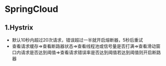 # SpringCloud

## 1.Hystrix

* 默认10秒内超过20次请求，错误超过一半就开启熔断器，5秒后重试
* 查看请求缓存=>查看断路器状态=>查看线程池或信号量是否打满=>查看滑动窗口内请求是否达到阈值=>查看请求错误率是否达到阈值若达到阈值则开启断路器